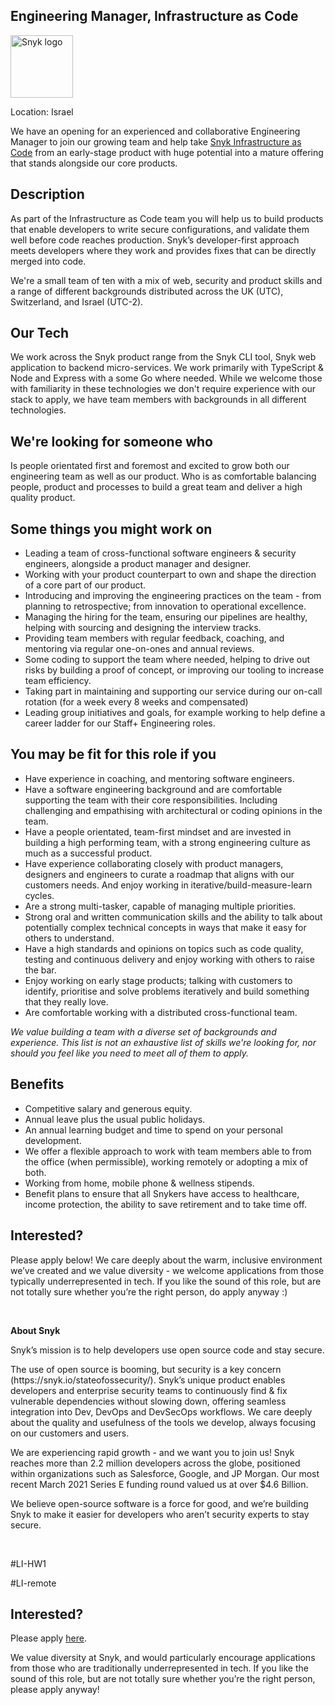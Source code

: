 Engineering Manager, Infrastructure as Code
---

<img src="https://res.cloudinary.com/snyk/image/upload/v1537345894/press-kit/brand/logo-black.png" width="100" alt="Snyk logo" />

<p>Location: Israel</p>
<p>We have an opening for an experienced and collaborative Engineering Manager to join our growing team and help take <a href="https://snyk.io/product/infrastructure-as-code-security/">Snyk Infrastructure as Code</a> from an early-stage product with huge potential into a mature offering that stands alongside our core products.</p>
<h2>Description</h2>
<p>As part of the Infrastructure as Code team you will help us to build products that enable developers to write secure configurations, and validate them well before code reaches production. Snyk’s developer-first approach meets developers where they work and provides fixes that can be directly merged into code.</p>
<p>We're a small team of ten with a mix of web, security and product skills and a range of different backgrounds distributed across the UK (UTC), Switzerland, and Israel (UTC-2).</p>
<h2>Our Tech</h2>
<p>We work across the Snyk product range from the Snyk CLI tool, Snyk web application to backend micro-services. We work primarily with TypeScript &amp; Node and Express with a some Go where needed. While we welcome those with familiarity in these technologies we don't require experience with our stack to apply, we have team members with backgrounds in all different technologies.</p>
<h2>We're looking for someone who</h2>
<p>Is people orientated first and foremost and excited to grow both our engineering team as well as our product. Who is as comfortable balancing people, product and processes to build a great team and deliver a high quality product.</p>
<h2>Some things you might work on</h2>
<ul>
<li>Leading a team of cross-functional software engineers &amp; security engineers, alongside a product manager and designer.</li>
<li>Working with your product counterpart to own and shape the direction of a core part of our product.</li>
<li>Introducing and improving the engineering practices on the team - from planning to retrospective; from innovation to operational excellence.</li>
<li>Managing the hiring for the team, ensuring our pipelines are healthy, helping with sourcing and designing the interview tracks.</li>
<li>Providing team members with regular feedback, coaching, and mentoring via regular one-on-ones and annual reviews.</li>
<li>Some coding to support the team where needed, helping to drive out risks by building a proof of concept, or improving our tooling to increase team efficiency.</li>
<li>Taking part in maintaining and supporting our service during our on-call rotation (for a week every 8 weeks and compensated)</li>
<li>Leading group initiatives and goals, for example working to help define a career ladder for our Staff+ Engineering roles.</li>
</ul>
<h2>You may be fit for this role if you</h2>
<ul>
<li>Have experience in coaching, and mentoring software engineers.</li>
<li>Have a software engineering background and are comfortable supporting the team with their core responsibilities. Including challenging and empathising with architectural or coding opinions in the team.</li>
<li>Have a people orientated, team-first mindset and are invested in building a high performing team, with a strong engineering culture as much as a successful product.</li>
<li>Have experience collaborating closely with product managers, designers and engineers to curate a roadmap that aligns with our customers needs. And enjoy working in iterative/build-measure-learn cycles.</li>
<li>Are a strong multi-tasker, capable of managing multiple priorities.</li>
<li>Strong oral and written communication skills and the ability to talk about potentially complex technical concepts in ways that make it easy for others to understand.</li>
<li>Have a high standards and opinions on topics such as code quality, testing and continuous delivery and enjoy working with others to raise the bar.</li>
<li>Enjoy working on early stage products; talking with customers to identify, prioritise and solve problems iteratively and build something that they really love.</li>
<li>Are comfortable working with a distributed cross-functional team.</li>
</ul>
<p><em>We value building a team with a diverse set of backgrounds and experience. This list is not an exhaustive list of skills we're looking for, nor should you feel like you need to meet all of them to apply.</em></p>
<h2>Benefits</h2>
<ul>
<li>Competitive salary and generous equity.</li>
<li>Annual leave plus the usual public holidays.</li>
<li>An annual learning budget and time to spend on your personal development.</li>
<li>We offer a flexible approach to work with team members able to from the office (when permissible), working remotely or adopting a mix of both.</li>
<li>Working from home, mobile phone &amp; wellness stipends.</li>
<li>Benefit plans to ensure that all Snykers have access to healthcare, income protection, the ability to save retirement and to take time off.</li>
</ul>
<h2>Interested?</h2>
<p>Please apply below! We care deeply about the warm, inclusive environment we’ve created and we value diversity - we welcome applications from those typically underrepresented in tech. If you like the sound of this role, but are not totally sure whether you’re the right person, do apply anyway :)</p>
<p>&nbsp;</p>
<p><strong>About Snyk</strong></p>
<p><span style="font-weight: 400;">Snyk’s mission is to help developers use open source code and stay secure.</span></p>
<p><span style="font-weight: 400;">The use of open source is booming, but security is a key concern (https://snyk.io/stateofossecurity/). Snyk’s unique product enables developers and enterprise security teams to continuously find &amp; fix vulnerable dependencies without slowing down, offering seamless integration into Dev, DevOps and DevSecOps workflows. We care deeply about the quality and usefulness of the tools we develop, always focusing on our customers and users.</span></p>
<p><span style="font-weight: 400;">We are experiencing rapid growth - and we want you to join us! Snyk reaches more than 2.2 million developers across the globe, positioned within organizations such as Salesforce, Google, and JP Morgan. Our most recent March 2021 Series E funding round valued us at over $4.6 Billion.</span></p>
<p><span style="font-weight: 400;">We believe open-source software is a force for good, and we’re building Snyk to make it easier for developers who aren’t security experts to stay secure.</span></p>
<p>&nbsp;</p>
<p><span style="font-weight: 400;">#LI-HW1</span></p>
<p><span style="font-weight: 400;">#LI-remote</span></p>

Interested?
---

Please apply [here](https://boards.greenhouse.io/snyk/jobs/5340600002#app).

We value diversity at Snyk, and would particularly encourage applications from those who are traditionally underrepresented in tech.
If you like the sound of this role, but are not totally sure whether you’re the right person, please apply anyway!
